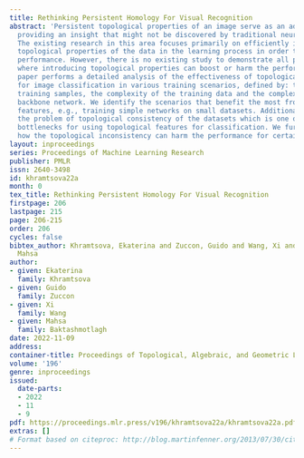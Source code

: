 ```yaml
---
title: Rethinking Persistent Homology For Visual Recognition
abstract: 'Persistent topological properties of an image serve as an additional descriptor
  providing an insight that might not be discovered by traditional neural networks.
  The existing research in this area focuses primarily on efficiently integrating
  topological properties of the data in the learning process in order to enhance the
  performance. However, there is no existing study to demonstrate all possible scenarios
  where introducing topological properties can boost or harm the performance. This
  paper performs a detailed analysis of the effectiveness of topological properties
  for image classification in various training scenarios, defined by: the number of
  training samples, the complexity of the training data and the complexity of the
  backbone network. We identify the scenarios that benefit the most from topological
  features, e.g., training simple networks on small datasets. Additionally, we discuss
  the problem of topological consistency of the datasets which is one of the major
  bottlenecks for using topological features for classification. We further demonstrate
  how the topological inconsistency can harm the performance for certain scenarios.'
layout: inproceedings
series: Proceedings of Machine Learning Research
publisher: PMLR
issn: 2640-3498
id: khramtsova22a
month: 0
tex_title: Rethinking Persistent Homology For Visual Recognition
firstpage: 206
lastpage: 215
page: 206-215
order: 206
cycles: false
bibtex_author: Khramtsova, Ekaterina and Zuccon, Guido and Wang, Xi and Baktashmotlagh,
  Mahsa
author:
- given: Ekaterina
  family: Khramtsova
- given: Guido
  family: Zuccon
- given: Xi
  family: Wang
- given: Mahsa
  family: Baktashmotlagh
date: 2022-11-09
address:
container-title: Proceedings of Topological, Algebraic, and Geometric Learning 2022
volume: '196'
genre: inproceedings
issued:
  date-parts:
  - 2022
  - 11
  - 9
pdf: https://proceedings.mlr.press/v196/khramtsova22a/khramtsova22a.pdf
extras: []
# Format based on citeproc: http://blog.martinfenner.org/2013/07/30/citeproc-yaml-for-bibliographies/
---
```

